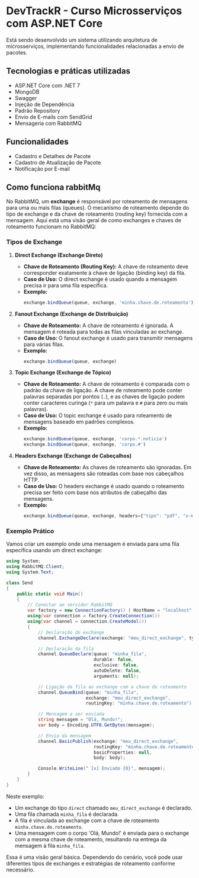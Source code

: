 # DevTrackR - Curso Microsserviços com ASP.NET Core

Está sendo desenvolvido um sistema utilizando arquitetura de microsserviços, implementando funcionalidades relacionadas a envio de pacotes.

## Tecnologias e práticas utilizadas
- ASP.NET Core com .NET 7
- MongoDB
- Swagger
- Injeção de Dependência
- Padrão Repository
- Envio de E-mails com SendGrid
- Mensageria com RabbitMQ

## Funcionalidades
- Cadastro e Detalhes de Pacote
- Cadastro de Atualização de Pacote
- Notificação por E-mail


## Como funciona rabbitMq

No RabbitMQ, um **exchange** é responsável por roteamento de mensagens para uma ou mais filas (queues). O mecanismo de roteamento depende do tipo de exchange e da chave de roteamento (routing key) fornecida com a mensagem. Aqui está uma visão geral de como exchanges e chaves de roteamento funcionam no RabbitMQ:

### Tipos de Exchange

1. **Direct Exchange (Exchange Direto)**
   - **Chave de Roteamento (Routing Key):** A chave de roteamento deve corresponder exatamente à chave de ligação (binding key) da fila.
   - **Caso de Uso:** O direct exchange é usado quando a mensagem precisa ir para uma fila específica.
   - **Exemplo:**
     ```javascript
     exchange.bindQueue(queue, exchange, 'minha.chave.de.roteamento')
     ```

2. **Fanout Exchange (Exchange de Distribuição)**
   - **Chave de Roteamento:** A chave de roteamento é ignorada. A mensagem é roteada para todas as filas vinculadas ao exchange.
   - **Caso de Uso:** O fanout exchange é usado para transmitir mensagens para várias filas.
   - **Exemplo:**
     ```javascript
     exchange.bindQueue(queue, exchange)
     ```

3. **Topic Exchange (Exchange de Tópico)**
   - **Chave de Roteamento:** A chave de roteamento é comparada com o padrão da chave de ligação. A chave de roteamento pode conter palavras separadas por pontos (`.`), e as chaves de ligação podem conter caracteres curinga (`*` para um palavra e `#` para zero ou mais palavras).
   - **Caso de Uso:** O topic exchange é usado para roteamento de mensagens baseado em padrões complexos.
   - **Exemplo:**
     ```javascript
     exchange.bindQueue(queue, exchange, 'corpo.*.noticia')
     exchange.bindQueue(queue, exchange, 'corpo.#')
     ```

4. **Headers Exchange (Exchange de Cabeçalhos)**
   - **Chave de Roteamento:** As chaves de roteamento são ignoradas. Em vez disso, as mensagens são roteadas com base nos cabeçalhos HTTP.
   - **Caso de Uso:** O headers exchange é usado quando o roteamento precisa ser feito com base nos atributos de cabeçalho das mensagens.
   - **Exemplo:**
     ```javascript
     exchange.bindQueue(queue, exchange, headers={"tipo": "pdf", "x-match": "all"})
     ```

### Exemplo Prático

Vamos criar um exemplo onde uma mensagem é enviada para uma fila específica usando um direct exchange:

```csharp
using System;
using RabbitMQ.Client;
using System.Text;

class Send
{
    public static void Main()
    {
        // Conectar ao servidor RabbitMQ
        var factory = new ConnectionFactory() { HostName = "localhost" };
        using(var connection = factory.CreateConnection())
        using(var channel = connection.CreateModel())
        {
            // Declaração do exchange
            channel.ExchangeDeclare(exchange: "meu_direct_exchange", type: "direct");

            // Declaração da fila
            channel.QueueDeclare(queue: "minha_fila",
                                 durable: false,
                                 exclusive: false,
                                 autoDelete: false,
                                 arguments: null);

            // Ligação da fila ao exchange com a chave de roteamento
            channel.QueueBind(queue: "minha_fila",
                              exchange: "meu_direct_exchange",
                              routingKey: "minha.chave.de.roteamento");

            // Mensagem a ser enviada
            string mensagem = "Olá, Mundo!";
            var body = Encoding.UTF8.GetBytes(mensagem);

            // Envio da mensagem
            channel.BasicPublish(exchange: "meu_direct_exchange",
                                 routingKey: "minha.chave.de.roteamento",
                                 basicProperties: null,
                                 body: body);

            Console.WriteLine(" [x] Enviado {0}", mensagem);
        }
    }
}
```

Neste exemplo:
- Um exchange do tipo `direct` chamado `meu_direct_exchange` é declarado.
- Uma fila chamada `minha_fila` é declarada.
- A fila é vinculada ao exchange com a chave de roteamento `minha.chave.de.roteamento`.
- Uma mensagem com o corpo 'Olá, Mundo!' é enviada para o exchange com a mesma chave de roteamento, resultando na entrega da mensagem à fila `minha_fila`.

Essa é uma visão geral básica. Dependendo do cenário, você pode usar diferentes tipos de exchanges e estratégias de roteamento conforme necessário.
